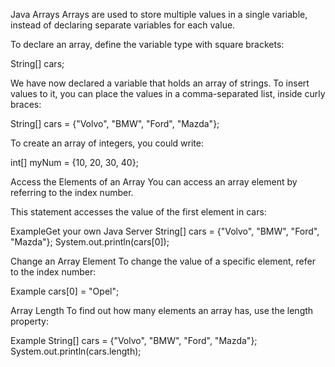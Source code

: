 

Java Arrays
Arrays are used to store multiple values in a single variable, instead of declaring separate variables for each value.

To declare an array, define the variable type with square brackets:

String[] cars;

We have now declared a variable that holds an array of strings. To insert values to it, you can place the values in a comma-separated list, inside curly braces:

String[] cars = {"Volvo", "BMW", "Ford", "Mazda"};

To create an array of integers, you could write:

int[] myNum = {10, 20, 30, 40};

Access the Elements of an Array
You can access an array element by referring to the index number.

This statement accesses the value of the first element in cars:

ExampleGet your own Java Server
String[] cars = {"Volvo", "BMW", "Ford", "Mazda"};
System.out.println(cars[0]);

Change an Array Element
To change the value of a specific element, refer to the index number:

Example
cars[0] = "Opel";

Array Length
To find out how many elements an array has, use the length property:

Example
String[] cars = {"Volvo", "BMW", "Ford", "Mazda"};
System.out.println(cars.length);